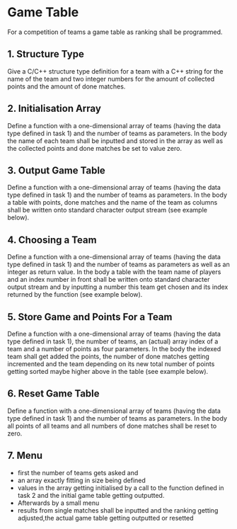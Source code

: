 # Game Table
For a competition of teams a game table as ranking shall be programmed.

## 1. Structure Type
Give a C/C++ structure type definition for a team with a C++ string for the name of the team and two integer numbers for the amount of collected points and the amount of done matches.


## 2. Initialisation Array
Define a function with a one-dimensional array of teams (having the data type defined in task 1) and the number of teams as parameters. In the body the name of each team shall be inputted and stored in the array as well as the collected points and done matches be set to value zero.

## 3. Output Game Table
Define a function with a one-dimensional array of teams (having the data type defined in task 1) and the number of teams as parameters. In the body a table with points, done matches and the name of the team as columns shall be written onto standard character output stream (see example below).

## 4. Choosing a Team
Define a function with a one-dimensional array of teams (having the data type defined in task 1) and the number of teams as parameters as well as an integer as return value. In the body a table with the team name of players and an index number in front shall be written onto standard character output stream and by inputting a number this team get chosen and its index returned by the function (see example below).

## 5. Store Game and Points For a Team
Define a function with a one-dimensional array of teams (having the data type defined in task 1), the number of teams, an (actual) array index of a team and a number of points as four parameters. In the body the indexed team shall get added the points, the number of done matches getting incremented and the team depending on its new total number of points getting sorted maybe higher above in the table (see example below).

## 6. Reset Game Table
Define a function with a one-dimensional array of teams (having the data type defined in task 1) and the number of teams as parameters. In the body all points of all teams and all numbers of done matches shall be reset to zero.

## 7. Menu
- first the number of teams gets asked and
- an array exactly fitting in size being defined
- values in the array getting initialised by a call to the function defined in task 2 and the initial game table getting outputted.
- Afterwards by a small menu
- results from single matches shall be inputted and the ranking getting adjusted,the actual game table getting outputted or resetted

